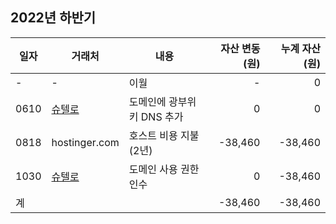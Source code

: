 ## 2022년 하반기

| 일자   | 거래처                                                                                                           | 내용               | 자산 변동 (원) | 누계 자산 (원) |
| ---- | ------------------------------------------------------------------------------------------------------------- | ---------------- | --------: | --------: |
| -    | -                                                                                                             | 이월               |         - |         0 |
| 0610 | [슈텔로](http://wiki.shtelo.org/index.php?title=%EC%8A%88%ED%85%94%EB%A1%9C&action=edit&redlink=1 "슈텔로 (없는 문서)") | 도메인에 광부위키 DNS 추가 |         0 |         0 |
| 0818 | hostinger.com                                                                                                 | 호스트 비용 지불 (2년)   |   -38,460 |   -38,460 |
| 1030 | [슈텔로](http://wiki.shtelo.org/index.php?title=%EC%8A%88%ED%85%94%EB%A1%9C&action=edit&redlink=1 "슈텔로 (없는 문서)") | 도메인 사용 권한 인수     |         0 |   -38,460 |
| 계    |                                                                                                               |                  |   -38,460 |   -38,460 |
